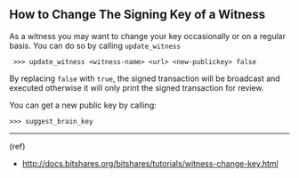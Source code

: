 ## How to Change The Signing Key of a Witness


As a witness you may want to change your key occasionally or on a regular basis. You can do so by calling `update_witness`

     >>> update_witness <witness-name> <url> <new-publickey> false

By replacing `false` with `true`, the signed transaction will be broadcast and executed otherwise it will only print the signed transaction for review.

You can get a new public key by calling:

    >>> suggest_brain_key


*** 

(ref)

- http://docs.bitshares.org/bitshares/tutorials/witness-change-key.html
